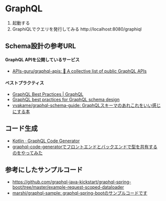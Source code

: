 # GraphQL

1. 起動する
1. GraphiQLでクエリを発行してみる http://localhost:8080/graphiql

## Schema設計の参考URL

#### GraphQL APIを公開しているサービス
* [APIs-guru/graphql-apis: 📜 A collective list of public GraphQL APIs](https://github.com/APIs-guru/graphql-apis)

#### ベストプラクティス
* [GraphQL Best Practices | GraphQL](https://graphql.org/learn/best-practices/)
* [GraphQL best practices for GraphQL schema design](https://atheros.ai/blog/graphql-best-practices-for-graphql-schema-design)
* [vvakame/graphql-schema-guide: GraphQLスキーマのあれこれをいい感じにする本](https://github.com/vvakame/graphql-schema-guide)

## コード生成
* [Kotlin · GraphQL Code Generator](https://graphql-code-generator.com/docs/plugins/kotlin)
* [graphql-code-generatorでフロントエンドとバックエンドで型を共有するのをやってみた](https://medium.com/@omu.omugin/graphql-code-generator%E3%81%A7%E3%83%95%E3%83%AD%E3%83%B3%E3%83%88%E3%82%A8%E3%83%B3%E3%83%89%E3%81%A8%E3%83%90%E3%83%83%E3%82%AF%E3%82%A8%E3%83%B3%E3%83%89%E3%81%A7%E5%9E%8B%E3%82%92%E5%85%B1%E6%9C%89%E3%81%99%E3%82%8B%E3%81%AE%E3%82%92%E3%82%84%E3%81%A3%E3%81%A6%E3%81%BF%E3%81%9F-775e953cc8)

## 参考にしたサンプルコード
* https://github.com/graphql-java-kickstart/graphql-spring-boot/tree/master/example-request-scoped-dataloader
* [marshi/graphql-sample: graphql-spring-bootのサンプルコードです](https://github.com/marshi/graphql-sample)

